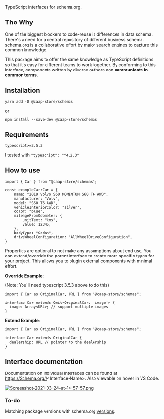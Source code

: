 TypeScript interfaces for schema.org.

## The Why
One of the biggest blockers to code-reuse is differences in data schema. There's a need for a central repository of different business schema. schema.org is a collaborative effort by major search engines to capture this common knowledge.

This package aims to offer the same knowledge as TypeScript definitions so that it's easy for different teams to work together. By conforming to this interface, components written by diverse authors can **communicate in common terms**.

## Installation

`yarn add -D @caap-store/schemas`

or 

`npm install --save-dev @caap-store/schemas`


## Requirements

`typescript>=3.5.3`

I tested with `"typescript": "^4.2.3"`

## How to use

```
import { Car } from "@caap-store/schemas";

const exampleCar:Car = {
    name: "2019 Volvo S60 MOMENTUM S60 T6 AWD",
    manufacturer: "Volv",
    model: "S60 T6 AWD",
    vehicleInteriorColor: "silver",
    color: "blue",
    mileageFromOdometer: {
        unitText: "kms",
        value: 12345,
    },
    bodyType: "Sedan",
    driveWheelConfiguration: "AllWheelDriveConfiguration",
}
```

Properties are optional to not make any assumptions about end use. You can extend/override the parent interface to create more specific types for your project. This allows you to plugin external components with minimal effort.

**Override Example**:

(Note: You'll need typescript 3.5.3 above to do this)
```
import { Car as OriginalCar, URL } from "@caap-store/schemas";

interface Car extends Omit<OriginalCar, 'image'> {
  image: Array<URL>; // support multiple images
}
```

**Extend Example**:

```
import { Car as OriginalCar, URL } from "@caap-store/schemas";

interface Car extends OriginalCar {
  dealership: URL // pointer to the dealership
}
```

## Interface documentation

Documentation on individual interfaces can be found at https://Schema.org/\<Interface-Name\>. Also viewable on hover in VS Code.

[![Screenshot-2021-03-24-at-14-57-57.png](https://i.postimg.cc/Y2YQhNtX/Screenshot-2021-03-24-at-14-57-57.png)](https://postimg.cc/xqjXZzJH)

### To-do

Matching package versions with schema.org [versions](https://github.com/schemaorg/schemaorg/blob/main/versions.json).